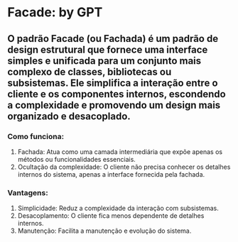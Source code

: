 # Facade: by GPT


## O padrão Facade (ou Fachada) é um padrão de design estrutural que fornece uma interface simples e unificada para um conjunto mais complexo de classes, bibliotecas ou subsistemas. Ele simplifica a interação entre o cliente e os componentes internos, escondendo a complexidade e promovendo um design mais organizado e desacoplado.

### Como funciona:

1. Fachada: Atua como uma camada intermediária que expõe apenas os métodos ou funcionalidades essenciais.
2. Ocultação da complexidade: O cliente não precisa conhecer os detalhes internos do sistema, apenas a interface fornecida pela fachada.

### Vantagens:

1. Simplicidade: Reduz a complexidade da interação com subsistemas.
2. Desacoplamento: O cliente fica menos dependente de detalhes internos.
3. Manutenção: Facilita a manutenção e evolução do sistema.